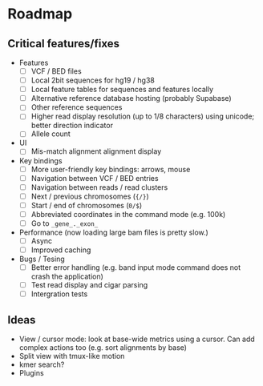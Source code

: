 # Roadmap

## Critical features/fixes

- Features
  - [ ] VCF / BED files
  - [ ] Local 2bit sequences for hg19 / hg38
  - [ ] Local feature tables for sequences and features locally
  - [ ] Alternative reference database hosting (probably Supabase)
  - [ ] Other reference sequences
  - [ ] Higher read display resolution (up to 1/8 characters) using unicode; better direction indicator
  - [ ] Allele count
- UI
  - [ ] Mis-match alignment alignment display
- Key bindings
  - [ ] More user-friendly key bindings: arrows, mouse
  - [ ] Navigation between VCF / BED entries
  - [ ] Navigation between reads / read clusters
  - [ ] Next / previous chromosomes (`{/}`)
  - [ ] Start / end of chromosomes (`0/$`)
  - [ ] Abbreviated coordinates in the command mode (e.g. 100k)
  - [ ] Go to `_gene_._exon_`
- Performance (now loading large bam files is pretty slow.)
  - [ ] Async
  - [ ] Improved caching
- Bugs / Tesing
  - [ ] Better error handling (e.g. band input mode command does not crash the application)
  - [ ] Test read display and cigar parsing
  - [ ] Intergration tests

## Ideas

- View / cursor mode: look at base-wide metrics using a cursor. Can add complex actions too (e.g. sort alignments by base)
- Split view with tmux-like motion
- kmer search?
- Plugins
